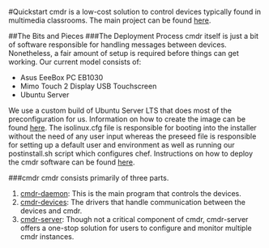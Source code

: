 #Quickstart
cmdr is a low-cost solution to control devices typically found in
multimedia classrooms. The main project can be found [here](https://github.com/wesleyan/cmdr).

##The Bits and Pieces
###The Deployment Process
cmdr itself is just a bit of software responsible for handling messages between devices.
Nonetheless, a fair amount of setup is required before things can get working.
Our current model consists of:
* Asus EeeBox PC EB1030
* Mimo Touch 2 Display USB Touchscreen
* Ubuntu Server

We use a custom build of Ubuntu Server LTS that does most of the preconfiguration
for us. Information on how to create the image can be found
[here](https://github.com/wesleyan/cmdr/wiki/Preparing-the-cmdr-OS).
The isolinux.cfg file is responsible for booting into the installer
without the need of any user input whereas the preseed file is
responsible for setting up a default user and environment
as well as running our postinstall.sh script which configures chef.
Instructions on how to deploy the cmdr software can be found
[here](https://github.com/wesleyan/cmdr/wiki/Deploying-a-new-cmdr-controller).

###cmdr
cmdr consists primarily of three parts. 
1. [cmdr-daemon](https://github.com/wesleyan/cmdr): This is the main 
    program that controls the devices.
2. [cmdr-devices](https://github.com/wesleyan/cmdr-devices): The drivers
    that handle communication between the devices and cmdr.
3. [cmdr-server](https://github.com/wesleyan/cmdr-server): Though not a
    critical component of cmdr, cmdr-server offers a one-stop solution
    for users to configure and monitor multiple cmdr instances.
